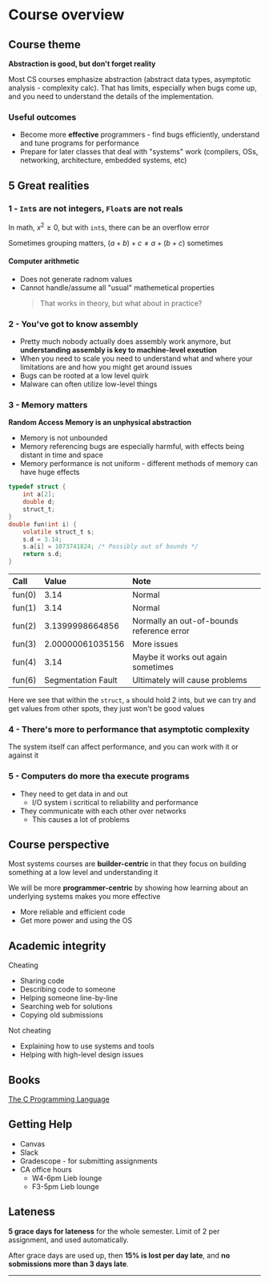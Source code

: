 # Course overview

## Course theme
**Abstraction is good, but don't forget reality**

Most CS courses emphasize abstraction (abstract data types, asymptotic analysis - complexity calc).
That has limits, especially when bugs come up, and you need to understand the details of the implementation.

### Useful outcomes
* Become more **effective** programmers - find bugs efficiently, understand and tune programs for performance
* Prepare for later classes that deal with "systems" work (compilers, OSs, networking, architecture, embedded systems, etc)

## 5 Great realities

### 1 - `Int`s are not integers, `Float`s are not reals
In math, $x^2 \geq 0$, but with `int`s, there can be an overflow error

Sometimes grouping matters, $(a+b)+c \neq a+(b+c)$ sometimes

#### Computer arithmetic
* Does not generate radnom values
* Cannot handle/assume all "usual" mathemetical properties
    >That works in theory, but what about in practice?

### 2 - You've got to know assembly
* Pretty much nobody actually does assembly work anymore, but **understanding assembly is key to machine-level exeution**
* When you need to scale you need to understand what and where your limitations are and how you might get around issues
* Bugs can be rooted at a low level quirk
* Malware can often utilize low-level things

### 3 - Memory matters
**Random Access Memory is an unphysical abstraction**
* Memory is not unbounded
* Memory referencing bugs are especially harmful, with effects being distant in time and space
* Memory performance is not uniform - different methods of memory can have huge effects

```c
typedef struct {
    int a[2];
    double d;
    struct_t;
}
double fun(int i) {
    volatile struct_t s;
    s.d = 3.14;
    s.a[i] = 1073741824; /* Possibly out of bounds */
    return s.d;
}
```
Call|Value|Note
:--|:--|:--
fun(0)|3.14|Normal
fun(1)|3.14|Normal
fun(2)|3.1399998664856|Normally an out-of-bounds reference error
fun(3)|2.00000061035156| More issues
fun(4)|3.14|Maybe it works out again sometimes
fun(6)|Segmentation Fault|Ultimately will cause problems

Here we see that within the `struct`, `a` should hold 2 ints, but we can try and get values from other spots, they just won't be good values

### 4 - There's more to performance that asymptotic complexity

The system itself can affect performance, and you can work with it or against it

### 5 - Computers do more tha execute programs

* They need to get data in and out
    * I/O system i scritical to reliability and performance
* They communicate with each other over networks
    * This causes a lot of problems

## Course perspective

Most systems courses are **builder-centric** in that they focus on building something at a low level and understanding it

We will be more **programmer-centric** by showing how learning about an underlying systems makes you more effective
* More reliable and efficient code
* Get more power and using the OS

## Academic integrity
Cheating
* Sharing code
* Describing code to someone
* Helping someone line-by-line
* Searching web for solutions
* Copying old submissions

Not cheating
* Explaining how to use systems and tools
* Helping with high-level design issues

## Books
[The C Programming Language](http://alvand.basu.ac.ir/~dezfoulian/files/Programming/Prentice%20Hall%20-%20The%20C%20Programming%20Language-%20Brian%20W.%20Kernighan,%20Dennis%20M.%20Ritchie,%202nd%20ed.,%20ISBN%20.pdf)

## Getting Help
* Canvas
* Slack
* Gradescope - for submitting assignments
* CA office hours
    * W4-6pm Lieb lounge
    * F3-5pm Lieb lounge

## Lateness
**5 grace days for lateness** for the whole semester. Limit of 2 per assignment, and used automatically.

After grace days are used up, then **15% is lost per day late**, and **no sobmissions more than 3 days late**.

---
